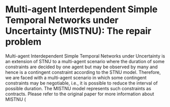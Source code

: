 # Multi-agent Interdependent Simple Temporal Networks under Uncertainty (MISTNU): The repair problem

Multi-agent Interdependent Simple Temporal Networks under Uncertainty is an extension of STNU to a multi-agent scenario where the duration of some constraints are decided by one agent but may be observed by many and hence is a contingent constraint according to the STNU model. Therefore, we are faced with a multi-agent scenario in which some contingent constraints may be negotiable, i.e., it is possible to reduce the interval of possible duration. The MISTNU model represents such constraints as contracts. Please refer to the original paper for more information about MISTNU (
